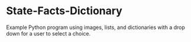 # State-Facts-Dictionary
Example Python program using images, lists, and dictionaries with a drop down for a user to select a choice.
